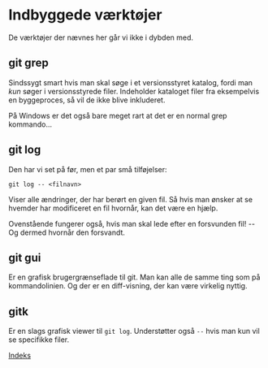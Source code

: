 # Indbyggede værktøjer 

De værktøjer der nævnes her går vi ikke i dybden med. 

## git grep
Sindssygt smart hvis man skal søge i et versionsstyret katalog, fordi man *kun* søger i versionsstyrede filer. Indeholder kataloget filer fra eksempelvis en byggeproces, så vil de ikke blive inkluderet. 

På Windows er det også bare meget rart at det er en normal grep kommando...

## git log 
Den har vi set på før, men et par små tilføjelser: 

```
git log -- <filnavn>
```
Viser alle ændringer, der har berørt en given fil. Så hvis man ønsker at se hvemder har modificeret en fil hvornår, kan det være en hjælp. 

Ovenstående fungerer også, hvis man skal lede efter en forsvunden fil! -- Og dermed hvornår den forsvandt. 

## git gui

Er en grafisk brugergrænseflade til git. Man kan alle de samme ting som på kommandolinien. Og der er en diff-visning, der kan være virkelig nyttig. 


## gitk

Er en slags grafisk viewer til `git log`. Understøtter også `--` hvis man kun vil se specifikke filer. 


[Indeks](../basics.md)

